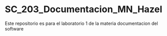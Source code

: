 # SC_203_Documentacion_MN_Hazel
Este repositorio es para el laboratorio 1 de la materia documentacion del software
